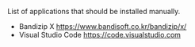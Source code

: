 List of applications that should be installed manually.

- Bandizip X https://www.bandisoft.co.kr/bandizip/x/
- Visual Studio Code https://code.visualstudio.com
